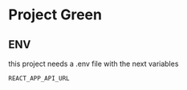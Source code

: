 # Project Green

## ENV
this project needs a .env file with the next variables
```
REACT_APP_API_URL
```